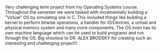 Very challenging term project from my Operating Systems course. Throughout the semester we were tasked with incrementally building a "Virtual" OS by simulating one in C. 
This included things like building a kernel to perform bitwise operations, a handler for IO/Devices, a virtual and physical memory system and many more components. The OS 
even has its own machine language which can be used to build programs and run through the OS. Big shoutout to DR. ALEX BRODSKY for creating such an interesting and challenging
project!!
